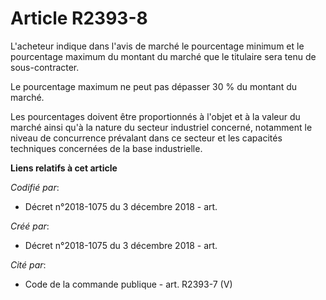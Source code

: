 # Article R2393-8

L'acheteur indique dans l'avis de marché le pourcentage minimum et le pourcentage maximum du montant du marché que le
titulaire sera tenu de sous-contracter.

Le pourcentage maximum ne peut pas dépasser 30 % du montant du marché.

Les pourcentages doivent être proportionnés à l'objet et à la valeur du marché ainsi qu'à la nature du secteur industriel
concerné, notamment le niveau de concurrence prévalant dans ce secteur et les capacités techniques concernées de la base
industrielle.

**Liens relatifs à cet article**

_Codifié par_:

  - Décret n°2018-1075 du 3 décembre 2018 - art.

_Créé par_:

  - Décret n°2018-1075 du 3 décembre 2018 - art.

_Cité par_:

  - Code de la commande publique - art. R2393-7 (V)

